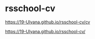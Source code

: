 # rsschool-cv

https://19-Ulyana.github.io/rsschool-cv/cv

https://19-Ulyana.github.io/rsschool-cv/

